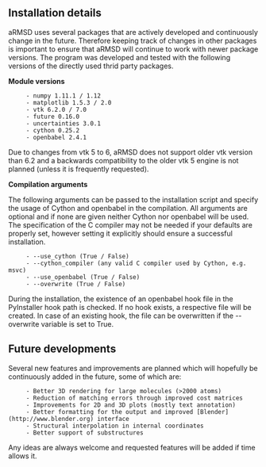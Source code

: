 Installation details
------------------------

aRMSD uses several packages that are actively developed and continuously change in the future. Therefore keeping track of changes in other packages is important to ensure that aRMSD will continue to work with newer package versions. The program was developed and tested with the following versions of the directly used thrid party packages. 

**Module versions**

         - numpy 1.11.1 / 1.12
         - matplotlib 1.5.3 / 2.0
         - vtk 6.2.0 / 7.0
         - future 0.16.0
         - uncertainties 3.0.1
         - cython 0.25.2
         - openbabel 2.4.1

Due to changes from vtk 5 to 6, aRMSD does not support older vtk version than 6.2 and a backwards compatibility to the older vtk 5 engine is not planned (unless it is frequently requested).

**Compilation arguments**

The following arguments can be passed to the installation script and specify the usage of Cython and openbabel in the compilation. All arguments are optional and if none are given neither Cython nor openbabel will be used. The specification of the C compiler may not be needed if your defaults are properly set, however setting it explicitly should ensure a successful installation.

         - --use_cython (True / False)
         - --cython_compiler (any valid C compiler used by Cython, e.g. msvc)
         - --use_openbabel (True / False)
         - --overwrite (True / False)

During the installation, the existence of an openbabel hook file in the PyInstaller hook path is checked. If no hook exists, a respective file will be created. In case of an existing hook, the file can be overwritten if the --overwrite variable is set to True.


Future developments
------------------------

Several new features and improvements are planned which will hopefully be continuously added in the future, some of which are:

         - Better 3D rendering for large molecules (>2000 atoms)
         - Reduction of matching errors through improved cost matrices
         - Improvements for 2D and 3D plots (mostly text annotation)
         - Better formatting for the output and improved [Blender] (http://www.blender.org) interface
         - Structural interpolation in internal coordinates
         - Better support of substructures

Any ideas are always welcome and requested features will be added if time allows it.